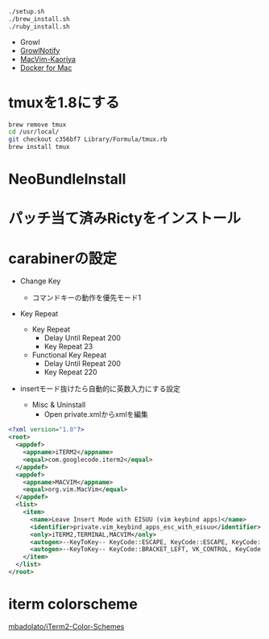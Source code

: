 ```sh
./setup.sh
./brew_install.sh
./ruby_install.sh
```

- Growl
- [GrowlNotify](http://growl.cachefly.net/GrowlNotify-2.1.zip)
- [MacVim-Kaoriya](https://github.com/splhack/macvim/releases)
- [Docker for Mac](https://docs.docker.com/docker-for-mac/install/)

# tmuxを1.8にする

```sh
brew remove tmux
cd /usr/local/
git checkout c356bf7 Library/Formula/tmux.rb
brew install tmux
```

# NeoBundleInstall

# パッチ当て済みRictyをインストール

# carabinerの設定

- Change Key
  - コマンドキーの動作を優先モード1
- Key Repeat
  - Key Repeat
    - Delay Until Repeat 200
    - Key Repeat 23
  - Functional Key Repeat
    - Delay Until Repeat 200
    - Key Repeat 220

- insertモード抜けたら自動的に英数入力にする設定
  - Misc & Uninstall
    - Open private.xmlからxmlを編集

```xml
<?xml version="1.0"?>
<root>
  <appdef>
    <appname>iTERM2</appname>
    <equal>com.googlecode.iterm2</equal>
  </appdef>
  <appdef>
    <appname>MACVIM</appname>
    <equal>org.vim.MacVim</equal>
  </appdef>
  <list>
    <item>
      <name>Leave Insert Mode with EISUU (vim keybind apps)</name>
      <identifier>private.vim_keybind_apps_esc_with_eisuu</identifier>
      <only>iTERM2,TERMINAL,MACVIM</only>
      <autogen>--KeyToKey-- KeyCode::ESCAPE, KeyCode::ESCAPE, KeyCode::JIS_EISUU</autogen>
      <autogen>--KeyToKey-- KeyCode::BRACKET_LEFT, VK_CONTROL, KeyCode::BRACKET_LEFT, VK_CONTROL, KeyCode::JIS_EISUU</autogen>
    </item>
  </list>
</root>
```

# iterm colorscheme

[mbadolato/iTerm2-Color-Schemes](https://github.com/mbadolato/iTerm2-Color-Schemes)

